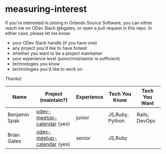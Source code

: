 # measuring-interest

If you're interested in joining in Orlando Source Software, you can either reach me on ODev Slack @bgates, or open a pull request in this repo. In either case, please let me know:

* your ODev Slack handle (if you have one)
* any project you'd like to have forked
* whether you want to be a project maintainer
* your experience level (junior/mid/senior is sufficient)
* technologies you know
* technologies you'd like to work on

Thanks!

| Name         | Project (maintain?)  | Experience  | Tech You Know  | Tech You Want  |
|--------------|-------------|-------------|----------------|----------------|
| Benjamin Spak  | [odev-meetup-calendar](https://github.com/orlando-source-software/odev-meetup-calendar) (yes)   | junior      | JS,Ruby, Python        |   Rails, DevOps   |
| Brian Gates  | [odev-meetup-calendar](https://github.com/orlando-source-software/odev-meetup-calendar) (yes)   | senior      | JS,Ruby        |                |